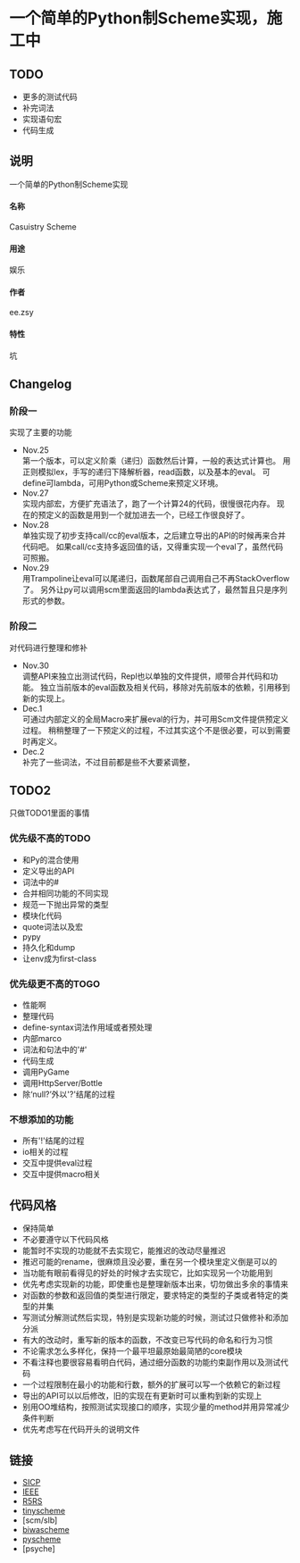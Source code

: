 一个简单的Python制Scheme实现，施工中
====================================

TODO
------
* 更多的测试代码
* 补完词法
* 实现语句宏
* 代码生成

说明
-----
一个简单的Python制Scheme实现

#### 名称
Casuistry Scheme

#### 用途
娱乐

#### 作者
ee.zsy

#### 特性
坑

Changelog
----------
### 阶段一
实现了主要的功能
*   Nov.25	
    第一个版本，可以定义阶乘（递归）函数然后计算，一般的表达式计算也。
    用正则模拟lex，手写的递归下降解析器，read函数，以及基本的eval。
    可define可lambda，可用Python或Scheme来预定义环境。
*   Nov.27	
    实现内部宏，方便扩充语法了，跑了一个计算24的代码，很慢很花内存。
    现在的预定义的函数是用到一个就加进去一个，已经工作很良好了。
*   Nov.28	
    单独实现了初步支持call/cc的eval版本，之后建立导出的API的时候再来合并代码吧。
    如果call/cc支持多返回值的话，又得重实现一个eval了，虽然代码可照搬。
*   Nov.29	
    用Trampoline让eval可以尾递归，函数尾部自己调用自己不再StackOverflow了。
    另外让py可以调用scm里面返回的lambda表达式了，最然暂且只是序列形式的参数。

### 阶段二
对代码进行整理和修补
*   Nov.30	
    调整API来独立出测试代码，Repl也以单独的文件提供，顺带合并代码和功能。
    独立当前版本的eval函数及相关代码，移除对先前版本的依赖，引用移到新的实现上。
*   Dec.1	
    可通过内部定义的全局Macro来扩展eval的行为，并可用Scm文件提供预定义过程。
    稍稍整理了一下预定义的过程，不过其实这个不是很必要，可以到需要时再定义。
*   Dec.2	
    补完了一些词法，不过目前都是些不大要紧调整，

TODO2
------
只做TODO1里面的事情

### 优先级不高的TODO
* 和Py的混合使用
* 定义导出的API
* 词法中的#
* 合并相同功能的不同实现
* 规范一下抛出异常的类型
* 模块化代码
* quote词法以及宏
* pypy
* 持久化和dump
* 让env成为first-class

### 优先级更不高的TOGO
* 性能啊
* 整理代码
* define-syntax词法作用域或者预处理
* 内部marco
* 词法和句法中的'#'
* 代码生成
* 调用PyGame
* 调用HttpServer/Bottle
* 除‘null?’外以'?'结尾的过程

### 不想添加的功能
* 所有'!'结尾的过程
* io相关的过程
* 交互中提供eval过程
* 交互中提供macro相关

代码风格
----------
* 保持简单
* 不必要遵守以下代码风格
* 能暂时不实现的功能就不去实现它，能推迟的改动尽量推迟
* 推迟可能的rename，很麻烦且没必要，重在另一个模块里定义倒是可以的
* 当功能有眼前看得见的好处的时候才去实现它，比如实现另一个功能用到
* 优先考虑实现新的功能，即使重也是整理新版本出来，切勿做出多余的事情来
* 对函数的参数和返回值的类型进行限定，要求特定的类型的子类或者特定的类型的并集
* 写测试分解测试然后实现，特别是实现新功能的时候，测试过只做修补和添加分派
* 有大的改动时，重写新的版本的函数，不改变已写代码的命名和行为习惯
* 不论需求怎么多样化，保持一个最平坦最原始最简陋的core模块
* 不看注释也要很容易看明白代码，通过细分函数的功能约束副作用以及测试代码
* 一个过程限制在最小的功能和行数，额外的扩展可以写一个依赖它的新过程
* 导出的API可以以后修改，旧的实现在有更新时可以重构到新的实现上
* 别用OO堆结构，按照测试实现接口的顺序，实现少量的method并用异常减少条件判断
* 优先考虑写在代码开头的说明文件

链接
-----
* [SICP](http://mitpress.mit.edu/sicp/full-text/book/book.html)
* [IEEE](http://www.ieee.org/index.html)
* [R5RS](http://schemers.org/Documents/Standards/R5RS/)
* [tinyscheme](http://tinyscheme.sourceforge.net/)
* [scm/slb]
* [biwascheme](http://www.biwascheme.org/)
* [pyscheme](https://hkn.eecs.berkeley.edu/~dyoo/python/pyscheme/)
* [psyche]
